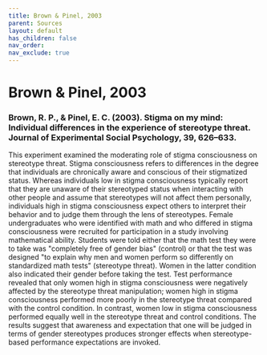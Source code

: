 ```yaml
---
title: Brown & Pinel, 2003
parent: Sources
layout: default
has_children: false
nav_order: 
nav_exclude: true
---
```


# Brown & Pinel, 2003

### Brown, R. P., & Pinel, E. C. (2003). Stigma on my mind: Individual differences in the experience of stereotype threat. Journal of Experimental Social Psychology, 39, 626–633.

This experiment examined the moderating role of stigma consciousness on stereotype threat. Stigma consciousness refers to differences in the degree that individuals are chronically aware and conscious of their stigmatized status. Whereas individuals low in stigma consciousness typically report that they are unaware of their stereotyped status when interacting with other people and assume that stereotypes will not affect them personally, individuals high in stigma consciousness expect others to interpret their behavior and to judge them through the lens of stereotypes. Female undergraduates who were identified with math and who differed in stigma consciousness were recruited for participation in a study involving mathematical ability. Students were told either that the math test they were to take was "completely free of gender bias" (control) or that the test was designed "to explain why men and women perform so differently on standardized math tests" (stereotype threat). Women in the latter condition also indicated their gender before taking the test. Test performance revealed that only women high in stigma consciousness were negatively affected by the stereotype threat manipulation; women high in stigma consciousness performed more poorly in the stereotype threat compared with the control condition. In contrast, women low in stigma consciousness performed equally well in the stereotype threat and control conditions. The results suggest that awareness and expectation that one will be judged in terms of gender stereotypes produces stronger effects when stereotype-based performance expectations are invoked.
